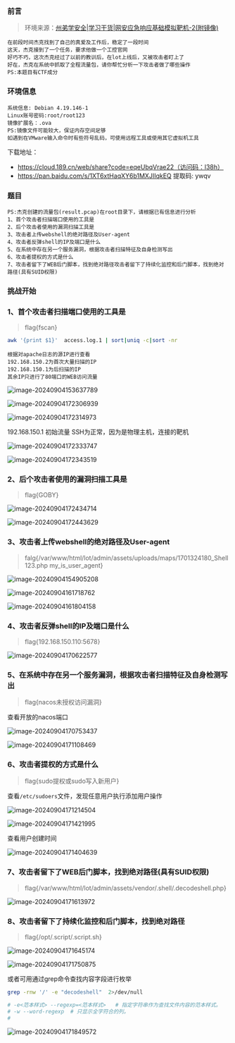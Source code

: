 ### 前言

> 环境来源：[州弟学安全|学习干货|网安应急响应基础模拟靶机-2(附镜像)](https://mp.weixin.qq.com/s?__biz=MzkzMDE5OTQyNQ==&mid=2247484314&idx=1&sn=accc4f1fbfaae525ec4e3f347afa117b&chksm=c27ca174f50b28621552469df6933d44c30d16a051b9a69e065429063edcdb80f673867150e8&cur_album_id=3203819529227649027&scene=189#wechat_redirect)

```
在前段时间杰克找到了自己的真爱及工作后，稳定了一段时间
这天，杰克接到了一个任务，要求他做一个工控官网
好巧不巧，这次杰克经过了以前的教训后，在lot上线后，又被攻击者盯上了
好在，杰克在系统中抓取了全程流量包，请你帮忙分析一下攻击者做了哪些操作
PS:本题目有CTF成分
```

### 环境信息

```
系统信息: Debian 4.19.146-1
Linux账号密码:root/root123
镜像扩展名：.ova
PS:镜像文件可能较大，保证内存空间足够
如遇到在VMware输入命令时有些符号乱码，可使用远程工具或使用其它虚拟机工具
```


下载地址：

- https://cloud.189.cn/web/share?code=eqeUbqVrae22（访问码：l38h）
- https://pan.baidu.com/s/1XT6xtHaqXY6b1MXJIIqkEQ 提取码: ywqv 

### 题目

```
PS:杰克创建的流量包(result.pcap)在root目录下，请根据已有信息进行分析
1、首个攻击者扫描端口使用的工具是
2、后个攻击者使用的漏洞扫描工具是
3、攻击者上传webshell的绝对路径及User-agent
4、攻击者反弹shell的IP及端口是什么
5、在系统中存在另一个服务漏洞，根据攻击者扫描特征及自身检测写出
6、攻击者提权的方式是什么
7、攻击者留下了WEB后门脚本，找到绝对路径攻击者留下了持续化监控和后门脚本，找到绝对路径(具有SUID权限)
```

### 挑战开始

### 1、首个攻击者扫描端口使用的工具是

> flag{fscan}

```bash
awk '{print $1}'  access.log.1 | sort|uniq -c|sort -nr
```

```
根据对apache日志的源IP进行查看
192.168.150.2为首次大量扫描的IP
192.168.150.1为后扫描的IP
其余IP只进行了80端口的WEB访问流量
```

![image-20240904153637789](./imgs/image-20240904153637789.png)

![image-20240904172306939](./imgs/image-20240904172306939.png)

![image-20240904172314973](./imgs/image-20240904172314973.png)



192.168.150.1 初始流量 SSH为正常，因为是物理主机，连接的靶机



![image-20240904172333747](./imgs/image-20240904172333747.png)

![image-20240904172343519](./imgs/image-20240904172343519.png)



### 2、后个攻击者使用的漏洞扫描工具是

> flag{GOBY}

![image-20240904172434714](./imgs/image-20240904172434714.png)

![image-20240904172443629](./imgs/image-20240904172443629.png)



### 3、攻击者上传webshell的绝对路径及User-agent

> falg{/var/www/html/lot/admin/assets/uploads/maps/1701324180_Shell123.php      my_is_user_agent}

![image-20240904154905208](./imgs/image-20240904154905208.png)

![image-20240904161718762](./imgs/image-20240904161718762.png)

![image-20240904161804158](./imgs/image-20240904161804158.png)

### 4、攻击者反弹shell的IP及端口是什么

> flag{192.168.150.110:5678}

![image-20240904170622577](./imgs/image-20240904170622577.png)

### 5、在系统中存在另一个服务漏洞，根据攻击者扫描特征及自身检测写出

> flag{nacos未授权访问漏洞}

查看开放的nacos端口

![image-20240904170753437](./imgs/image-20240904170753437.png)

![image-20240904171108469](./imgs/image-20240904171108469.png)

### 6、攻击者提权的方式是什么

> flag{sudo提权或sudo写入新用户}

查看`/etc/sudoers`文件，发现任意用户执行添加用户操作

![image-20240904171214504](./imgs/image-20240904171214504.png)

![image-20240904171421995](./imgs/image-20240904171421995.png)

查看用户创建时间

![image-20240904171404639](./imgs/image-20240904171404639.png)

### 7、攻击者留下了WEB后门脚本，找到绝对路径(具有SUID权限)

> flag{/var/www/html/lot/admin/assets/vendor/.shell/.decodeshell.php}

![image-20240904171613972](./imgs/image-20240904171613972.png)

### 8、攻击者留下了持续化监控和后门脚本，找到绝对路径

> flag{/opt/.script/.script.sh}

![image-20240904171645174](./imgs/image-20240904171645174.png)



![image-20240904171750875](./imgs/image-20240904171750875.png)



或者可用通过grep命令查找内容字段进行枚举

```bash
grep -rnw '/' -e "decodeshell"  2>/dev/null

# -e<范本样式> --regexp=<范本样式>   # 指定字符串作为查找文件内容的范本样式。
# -w --word-regexp  # 只显示全字符合的列。
# 
```

![image-20240904171849572](./imgs/image-20240904171849572.png)